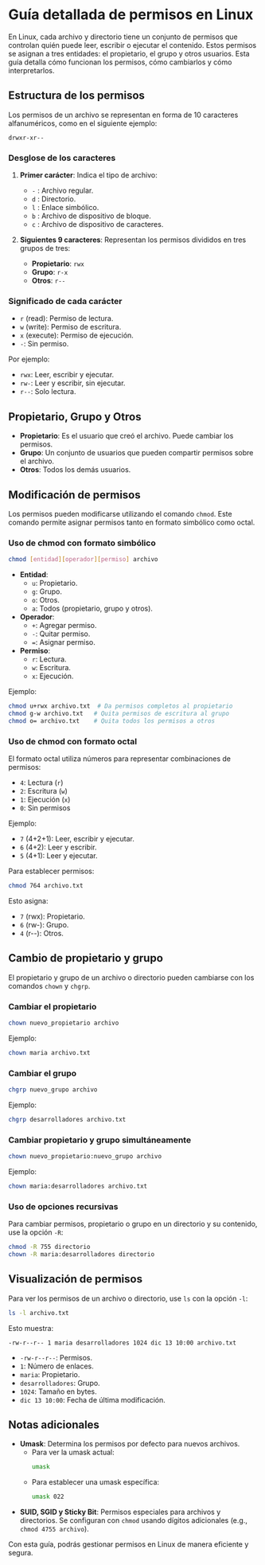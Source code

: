 # Guía detallada de permisos en Linux

En Linux, cada archivo y directorio tiene un conjunto de permisos que controlan quién puede leer, escribir o ejecutar el contenido. Estos permisos se asignan a tres entidades: el propietario, el grupo y otros usuarios. Esta guía detalla cómo funcionan los permisos, cómo cambiarlos y cómo interpretarlos.

## Estructura de los permisos

Los permisos de un archivo se representan en forma de 10 caracteres alfanuméricos, como en el siguiente ejemplo:

```
drwxr-xr--
```

### Desglose de los caracteres
1. **Primer carácter**: Indica el tipo de archivo:
   - `-` : Archivo regular.
   - `d` : Directorio.
   - `l` : Enlace simbólico.
   - `b` : Archivo de dispositivo de bloque.
   - `c` : Archivo de dispositivo de caracteres.

2. **Siguientes 9 caracteres**: Representan los permisos divididos en tres grupos de tres:
   - **Propietario**: `rwx`
   - **Grupo**: `r-x`
   - **Otros**: `r--`

### Significado de cada carácter
- `r` (read): Permiso de lectura.
- `w` (write): Permiso de escritura.
- `x` (execute): Permiso de ejecución.
- `-`: Sin permiso.

Por ejemplo:
- `rwx`: Leer, escribir y ejecutar.
- `rw-`: Leer y escribir, sin ejecutar.
- `r--`: Solo lectura.

## Propietario, Grupo y Otros

- **Propietario**: Es el usuario que creó el archivo. Puede cambiar los permisos.
- **Grupo**: Un conjunto de usuarios que pueden compartir permisos sobre el archivo.
- **Otros**: Todos los demás usuarios.

## Modificación de permisos

Los permisos pueden modificarse utilizando el comando `chmod`. Este comando permite asignar permisos tanto en formato simbólico como octal.

### Uso de chmod con formato simbólico
```bash
chmod [entidad][operador][permiso] archivo
```
- **Entidad**:
  - `u`: Propietario.
  - `g`: Grupo.
  - `o`: Otros.
  - `a`: Todos (propietario, grupo y otros).
- **Operador**:
  - `+`: Agregar permiso.
  - `-`: Quitar permiso.
  - `=`: Asignar permiso.
- **Permiso**:
  - `r`: Lectura.
  - `w`: Escritura.
  - `x`: Ejecución.

Ejemplo:
```bash
chmod u+rwx archivo.txt  # Da permisos completos al propietario
chmod g-w archivo.txt   # Quita permisos de escritura al grupo
chmod o= archivo.txt    # Quita todos los permisos a otros
```

### Uso de chmod con formato octal

El formato octal utiliza números para representar combinaciones de permisos:
- `4`: Lectura (`r`)
- `2`: Escritura (`w`)
- `1`: Ejecución (`x`)
- `0`: Sin permisos

Ejemplo:
- `7` (4+2+1): Leer, escribir y ejecutar.
- `6` (4+2): Leer y escribir.
- `5` (4+1): Leer y ejecutar.

Para establecer permisos:
```bash
chmod 764 archivo.txt
```
Esto asigna:
- `7` (rwx): Propietario.
- `6` (rw-): Grupo.
- `4` (r--): Otros.

## Cambio de propietario y grupo

El propietario y grupo de un archivo o directorio pueden cambiarse con los comandos `chown` y `chgrp`.

### Cambiar el propietario
```bash
chown nuevo_propietario archivo
```
Ejemplo:
```bash
chown maria archivo.txt
```

### Cambiar el grupo
```bash
chgrp nuevo_grupo archivo
```
Ejemplo:
```bash
chgrp desarrolladores archivo.txt
```

### Cambiar propietario y grupo simultáneamente
```bash
chown nuevo_propietario:nuevo_grupo archivo
```
Ejemplo:
```bash
chown maria:desarrolladores archivo.txt
```

### Uso de opciones recursivas
Para cambiar permisos, propietario o grupo en un directorio y su contenido, use la opción `-R`:
```bash
chmod -R 755 directorio
chown -R maria:desarrolladores directorio
```

## Visualización de permisos

Para ver los permisos de un archivo o directorio, use `ls` con la opción `-l`:
```bash
ls -l archivo.txt
```
Esto muestra:
```
-rw-r--r-- 1 maria desarrolladores 1024 dic 13 10:00 archivo.txt
```
- `-rw-r--r--`: Permisos.
- `1`: Número de enlaces.
- `maria`: Propietario.
- `desarrolladores`: Grupo.
- `1024`: Tamaño en bytes.
- `dic 13 10:00`: Fecha de última modificación.

## Notas adicionales

- **Umask**: Determina los permisos por defecto para nuevos archivos.
  - Para ver la umask actual:
    ```bash
    umask
    ```
  - Para establecer una umask específica:
    ```bash
    umask 022
    ```
- **SUID, SGID y Sticky Bit**: Permisos especiales para archivos y directorios. Se configuran con `chmod` usando dígitos adicionales (e.g., `chmod 4755 archivo`).

Con esta guía, podrás gestionar permisos en Linux de manera eficiente y segura.
